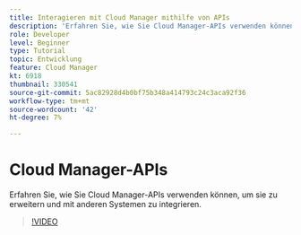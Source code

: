 ```yaml
---
title: Interagieren mit Cloud Manager mithilfe von APIs
description: 'Erfahren Sie, wie Sie Cloud Manager-APIs verwenden können, um sie zu erweitern und mit anderen Systemen zu integrieren.  '
role: Developer
level: Beginner
type: Tutorial
topic: Entwicklung
feature: Cloud Manager
kt: 6918
thumbnail: 330541
source-git-commit: 5ac82928d4b0bf75b348a414793c24c3aca92f36
workflow-type: tm+mt
source-wordcount: '42'
ht-degree: 7%

---
```



# Cloud Manager-APIs

Erfahren Sie, wie Sie Cloud Manager-APIs verwenden können, um sie zu erweitern und mit anderen Systemen zu integrieren.

>[!VIDEO](https://video.tv.adobe.com/v/330541/?quality=12&learn=on)